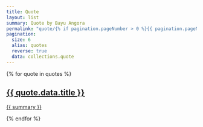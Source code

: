 ```yaml
---
title: Quote
layout: list
summary: Quote by Bayu Angora
permalink: "quote/{% if pagination.pageNumber > 0 %}{{ pagination.pageNumber | plus: 1 }}{% endif %}/index.html"
pagination:
  size: 6
  alias: quotes
  reverse: true
  data: collections.quote
---
```


{% for quote in quotes %}
<article class="box">
<a href="site.baseurl }}quote{{ blog.data.title | slug }}/">
<div class="title">
<h2>{{ quote.data.title }}</h2>
</div>
<div class="content">
<p>
{{ summary }}
</p>
</div>
</a>
</article>
{% endfor %}

